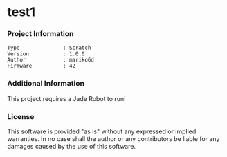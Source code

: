 test1
================



### Project Information
```
Type              : Scratch
Version           : 1.0.0
Author            : mariko6d
Firmware          : 42
```

### Additional Information
This project requires a Jade Robot to run!

### License
This software is provided "as is" without any expressed or implied warranties.  In no case shall the author or any contributors be liable for any damages caused by the use of this software.

